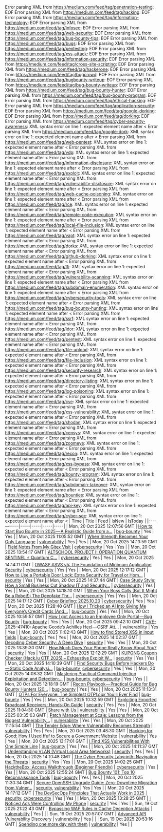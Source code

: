 Error parsing XML from https://medium.com/feed/tag/penetration-testing: EOF
Error parsing XML from https://medium.com/feed/tag/hacking: EOF
Error parsing XML from https://medium.com/feed/tag/information-technology: EOF
Error parsing XML from https://medium.com/feed/tag/infosec: EOF
Error parsing XML from https://medium.com/feed/tag/web-security: EOF
Error parsing XML from https://medium.com/feed/tag/bug-bounty-tips: EOF
Error parsing XML from https://medium.com/feed/tag/bugs: EOF
Error parsing XML from https://medium.com/feed/tag/pentesting: EOF
Error parsing XML from https://medium.com/feed/tag/xss-attack: EOF
Error parsing XML from https://medium.com/feed/tag/information-security: EOF
Error parsing XML from https://medium.com/feed/tag/cross-site-scripting: EOF
Error parsing XML from https://medium.com/feed/tag/hackerone: EOF
Error parsing XML from https://medium.com/feed/tag/bugcrowd: EOF
Error parsing XML from https://medium.com/feed/tag/bugbounty-writeup: EOF
Error parsing XML from https://medium.com/feed/tag/bug-bounty-writeup: EOF
Error parsing XML from https://medium.com/feed/tag/bug-bounty-hunter: EOF
Error parsing XML from https://medium.com/feed/tag/bug-bounty-program: EOF
Error parsing XML from https://medium.com/feed/tag/ethical-hacking: EOF
Error parsing XML from https://medium.com/feed/tag/application-security: EOF
Error parsing XML from https://medium.com/feed/tag/google-dorking: EOF
Error parsing XML from https://medium.com/feed/tag/dorking: EOF
Error parsing XML from https://medium.com/feed/tag/cyber-security-awareness: XML syntax error on line 1: expected element name after <
Error parsing XML from https://medium.com/feed/tag/google-dork: XML syntax error on line 1: expected element name after <
Error parsing XML from https://medium.com/feed/tag/web-pentest: XML syntax error on line 1: expected element name after <
Error parsing XML from https://medium.com/feed/tag/vdp: XML syntax error on line 1: expected element name after <
Error parsing XML from https://medium.com/feed/tag/information-disclosure: XML syntax error on line 1: expected element name after <
Error parsing XML from https://medium.com/feed/tag/exploit: XML syntax error on line 1: expected element name after <
Error parsing XML from https://medium.com/feed/tag/vulnerability-disclosure: XML syntax error on line 1: expected element name after <
Error parsing XML from https://medium.com/feed/tag/web-cache-poisoning: XML syntax error on line 1: expected element name after <
Error parsing XML from https://medium.com/feed/tag/rce: XML syntax error on line 1: expected element name after <
Error parsing XML from https://medium.com/feed/tag/remote-code-execution: XML syntax error on line 1: expected element name after <
Error parsing XML from https://medium.com/feed/tag/local-file-inclusion: XML syntax error on line 1: expected element name after <
Error parsing XML from https://medium.com/feed/tag/vapt: XML syntax error on line 1: expected element name after <
Error parsing XML from https://medium.com/feed/tag/dorks: XML syntax error on line 1: expected element name after <
Error parsing XML from https://medium.com/feed/tag/github-dorking: XML syntax error on line 1: expected element name after <
Error parsing XML from https://medium.com/feed/tag/lfi: XML syntax error on line 1: expected element name after <
Error parsing XML from https://medium.com/feed/tag/vulnerability-scanning: XML syntax error on line 1: expected element name after <
Error parsing XML from https://medium.com/feed/tag/subdomain-enumeration: XML syntax error on line 1: expected element name after <
Error parsing XML from https://medium.com/feed/tag/cybersecurity-tools: XML syntax error on line 1: expected element name after <
Error parsing XML from https://medium.com/feed/tag/bug-bounty-hunting: XML syntax error on line 1: expected element name after <
Error parsing XML from https://medium.com/feed/tag/ssrf: XML syntax error on line 1: expected element name after <
Error parsing XML from https://medium.com/feed/tag/idor: XML syntax error on line 1: expected element name after <
Error parsing XML from https://medium.com/feed/tag/pentest: XML syntax error on line 1: expected element name after <
Error parsing XML from https://medium.com/feed/tag/file-upload: XML syntax error on line 1: expected element name after <
Error parsing XML from https://medium.com/feed/tag/file-inclusion: XML syntax error on line 1: expected element name after <
Error parsing XML from https://medium.com/feed/tag/security-research: XML syntax error on line 1: expected element name after <
Error parsing XML from https://medium.com/feed/tag/directory-listing: XML syntax error on line 1: expected element name after <
Error parsing XML from https://medium.com/feed/tag/log-poisoning: XML syntax error on line 1: expected element name after <
Error parsing XML from https://medium.com/feed/tag/cve: XML syntax error on line 1: expected element name after <
Error parsing XML from https://medium.com/feed/tag/xss-vulnerability: XML syntax error on line 1: expected element name after <
Error parsing XML from https://medium.com/feed/tag/shodan: XML syntax error on line 1: expected element name after <
Error parsing XML from https://medium.com/feed/tag/censys: XML syntax error on line 1: expected element name after <
Error parsing XML from https://medium.com/feed/tag/zoomeye: XML syntax error on line 1: expected element name after <
Error parsing XML from https://medium.com/feed/tag/recon: XML syntax error on line 1: expected element name after <
Error parsing XML from https://medium.com/feed/tag/xss-bypass: XML syntax error on line 1: expected element name after <
Error parsing XML from https://medium.com/feed/tag/bounty-program: XML syntax error on line 1: expected element name after <
Error parsing XML from https://medium.com/feed/tag/subdomain-takeover: XML syntax error on line 1: expected element name after <
Error parsing XML from https://medium.com/feed/tag/bounties: XML syntax error on line 1: expected element name after <
Error parsing XML from https://medium.com/feed/tag/api-key: XML syntax error on line 1: expected element name after <
Error parsing XML from https://medium.com/feed/tag/cyber-sec: XML syntax error on line 1: expected element name after <
| Time | Title | Feed | IsNew | IsToday |
|-----------|-----|-----|-----|-----|
| Mon, 20 Oct 2025 12:07:56 GMT | [ How to Start Bug Bounty in 2025 — A Realistic Guide from a...](https://freedium.cfd/https://medium.com/p/c34a920a1554) | [bug-bounty](https://medium.com/feed/tag/bug-bounty) | Yes | Yes |
| Mon, 20 Oct 2025 11:05:52 GMT | [️When Strength Becomes Your Only Language](https://freedium.cfd/https://medium.com/p/726a0a959180) | [vulnerability](https://medium.com/feed/tag/vulnerability) | Yes | Yes |
| Mon, 20 Oct 2025 14:13:59 GMT | [Field Notes From My Gitex Visit](https://freedium.cfd/https://medium.com/p/213f01ef8928) | [cybersecurity](https://medium.com/feed/tag/cybersecurity) | Yes | Yes |
| Mon, 20 Oct 2025 13:54:17 GMT | [ ALTSCHOOL PROJECT I: OPERATION QUANTUM SENTINEL ⚡️ Quantum C...](https://freedium.cfd/https://medium.com/p/12102070c80a) | [cybersecurity](https://medium.com/feed/tag/cybersecurity) | Yes | Yes |
| Mon, 20 Oct 2025 14:14:11 GMT | [ OWASP ASVS v5: The Foundation of Minimum Application Security](https://freedium.cfd/https://medium.com/p/23c788645bda) | [cybersecurity](https://medium.com/feed/tag/cybersecurity) | Yes | Yes |
| Mon, 20 Oct 2025 12:17:12 GMT | [How to Use a Portable Door Lock: Extra Security for Travel or Hom...](https://freedium.cfd/https://medium.com/p/91d049729cb0) | [security](https://medium.com/feed/tag/security) | Yes | Yes |
| Mon, 20 Oct 2025 14:37:44 GMT | [Case Study Style: How a Small Business Cut Shadow IT and Security...](https://freedium.cfd/https://medium.com/p/6db444a6bdfa) | [cybersecurity](https://medium.com/feed/tag/cybersecurity) | Yes | Yes |
| Mon, 20 Oct 2025 14:18:10 GMT | [When Your Boss Calls (But It Might Be a Robot!): The Deepfake Thr...](https://freedium.cfd/https://medium.com/p/77699c91810c) | [cybersecurity](https://medium.com/feed/tag/cybersecurity) | Yes | Yes |
| Mon, 20 Oct 2025 14:17:12 GMT | [Cyber Briefing: 2025.10.20](https://freedium.cfd/https://medium.com/p/b72c412f1290) | [cybersecurity](https://medium.com/feed/tag/cybersecurity) | Yes | Yes |
| Mon, 20 Oct 2025 11:28:40 GMT | [How I Tricked an AI Into Giving Me Everyone’s Credit Cards (And...](https://freedium.cfd/https://medium.com/p/c8b714ca294f) | [bug-bounty](https://medium.com/feed/tag/bug-bounty) | Yes | Yes |
| Mon, 20 Oct 2025 10:59:57 GMT | [How I got Access to an Employee Only Portal — Bug Bounty](https://freedium.cfd/https://medium.com/p/3e1cbc940b4f) | [bug-bounty](https://medium.com/feed/tag/bug-bounty) | Yes | Yes |
| Mon, 20 Oct 2025 09:42:10 GMT | [CVE-2025–47410: Apache Geode’s Achilles Heel — CSRF Att...](https://freedium.cfd/https://medium.com/p/e8c6b0dcd9c8) | [vulnerability](https://medium.com/feed/tag/vulnerability) | Yes | Yes |
| Mon, 20 Oct 2025 11:02:43 GMT | [How to find Stored XSS in input fields](https://freedium.cfd/https://medium.com/p/89ff0ceba667) | [bug-bounty](https://medium.com/feed/tag/bug-bounty) | Yes | Yes |
| Mon, 20 Oct 2025 14:02:37 GMT | [Decoding Cyber Security: A Deep Dive](https://freedium.cfd/https://medium.com/p/cd7d036638aa) | [security](https://medium.com/feed/tag/security) | Yes | Yes |
| Mon, 20 Oct 2025 13:39:30 GMT | [How Much Does Your Phone Really Know About You?](https://freedium.cfd/https://medium.com/p/5e2aaef36a9f) | [security](https://medium.com/feed/tag/security) | Yes | Yes |
| Mon, 20 Oct 2025 12:12:29 GMT | [KUPONG Coupon Checker (Hack.lu CTF 2025) – Exhaustive Exploit W...](https://freedium.cfd/https://medium.com/p/600105ba975c) | [security](https://medium.com/feed/tag/security) | Yes | Yes |
| Mon, 20 Oct 2025 14:10:39 GMT | [ Find Security Bugs Before Hackers Do — Static Code Analysi...](https://freedium.cfd/https://medium.com/p/b26dcf0c515c) | [bug-bounty](https://medium.com/feed/tag/bug-bounty), [cybersecurity](https://medium.com/feed/tag/cybersecurity) | Yes | Yes |
| Mon, 20 Oct 2025 14:08:32 GMT | [Mastering Practical Command Injection Exploitation and Detection:...](https://freedium.cfd/https://medium.com/p/0d0576d25139) | [bug-bounty](https://medium.com/feed/tag/bug-bounty), [cybersecurity](https://medium.com/feed/tag/cybersecurity) | Yes | Yes |
| Mon, 20 Oct 2025 12:18:19 GMT | [Recon Playbook — Practical Guide for Bug Bounty Hunters (20...](https://freedium.cfd/https://medium.com/p/d13f6f014221) | [bug-bounty](https://medium.com/feed/tag/bug-bounty) | Yes | Yes |
| Mon, 20 Oct 2025 11:13:31 GMT | [OTPs For Everyone: The Simplest $OTP Leak$ You’ll Ever Find](https://freedium.cfd/https://medium.com/p/5ff2d7d9c812) | [bug-bounty](https://medium.com/feed/tag/bug-bounty) | Yes | Yes |
| Mon, 20 Oct 2025 10:32:59 GMT | [Exploiting Exported Broadcast Receivers: Hands-On Guide](https://freedium.cfd/https://medium.com/p/64bd08d3d93f) | [security](https://medium.com/feed/tag/security) | Yes | Yes |
| Mon, 20 Oct 2025 11:04:30 GMT | [Share with Us](https://freedium.cfd/https://medium.com/p/1aae1fec7d03) | [vulnerability](https://medium.com/feed/tag/vulnerability) | Yes | Yes |
| Mon, 20 Oct 2025 03:35:03 GMT | [Patch Management at Scale: Lessons from the Biggest Vulnerability...](https://freedium.cfd/https://medium.com/p/8b62a214ceec) | [vulnerability](https://medium.com/feed/tag/vulnerability) | Yes | Yes |
| Mon, 20 Oct 2025 11:15:54 GMT | [The Tender Edge: Where Vulnerability Becomes Strength](https://freedium.cfd/https://medium.com/p/0bad539a92b7) | [vulnerability](https://medium.com/feed/tag/vulnerability) | Yes | Yes |
| Mon, 20 Oct 2025 03:48:30 GMT | [Hacking for Good: How I Used ffuf to Secure a Government Website](https://freedium.cfd/https://medium.com/p/4386221a01e4) | [vulnerability](https://medium.com/feed/tag/vulnerability) | Yes | Yes |
| Mon, 20 Oct 2025 13:17:01 GMT | [I Find XSS Vulnerabilities With One Simple Line](https://freedium.cfd/https://medium.com/p/d3c3d1df3409) | [bug-bounty](https://medium.com/feed/tag/bug-bounty) | Yes | Yes |
| Mon, 20 Oct 2025 14:11:37 GMT | [Understanding VLAN (Virtual Local Area Networks)](https://freedium.cfd/https://medium.com/p/0350957c8bca) | [security](https://medium.com/feed/tag/security) | Yes | Yes |
| Mon, 20 Oct 2025 14:10:48 GMT | [The Cyber Security Labyrinth: Navigating the Threats](https://freedium.cfd/https://medium.com/p/896871cbe92c) | [security](https://medium.com/feed/tag/security) | Yes | Yes |
| Mon, 20 Oct 2025 14:02:25 GMT | [HacktheBox: Access Walkthrough (Beginner Friendly)](https://freedium.cfd/https://medium.com/p/4c4533932709) | [cybersecurity](https://medium.com/feed/tag/cybersecurity) | Yes | Yes |
| Mon, 20 Oct 2025 12:55:24 GMT | [Bug Bounty 101: Top 10 Reconnaissance Tools](https://freedium.cfd/https://medium.com/p/70ecba86c5f3) | [bug-bounty](https://medium.com/feed/tag/bug-bounty) | Yes | Yes |
| Mon, 20 Oct 2025 11:30:34 GMT | [Secure OpenSSH Upgrade Guide: Zero-Downtime Migration from Vulner...](https://freedium.cfd/https://medium.com/p/8df5c0119839) | [security](https://medium.com/feed/tag/security), [vulnerability](https://medium.com/feed/tag/vulnerability) | Yes | Yes |
| Mon, 20 Oct 2025 14:17:12 GMT | [The DevSecOps Principles That Actually Work in 2025](https://freedium.cfd/https://medium.com/p/be50b7b426c5) | [security](https://medium.com/feed/tag/security), [cybersecurity](https://medium.com/feed/tag/cybersecurity) | Yes | Yes |
| Mon, 20 Oct 2025 13:28:25 GMT | [I Noticed Ads Were Controlling My Phone](https://freedium.cfd/https://medium.com/p/8e365a549874) | [security](https://medium.com/feed/tag/security) | Yes | Yes |
| Sun, 19 Oct 2025 21:22:43 GMT | [Bypassing WAF Rules in Cache Deception Attacks](https://freedium.cfd/https://medium.com/p/e17a02a402a9) | [vulnerability](https://medium.com/feed/tag/vulnerability) | Yes |  |
| Sun, 19 Oct 2025 20:57:07 GMT | [Advanced API Vulnerability Discovery](https://freedium.cfd/https://medium.com/p/16d6fffacad4) | [vulnerability](https://medium.com/feed/tag/vulnerability) | Yes |  |
| Sun, 19 Oct 2025 20:53:16 GMT | [Spending one more day with them](https://freedium.cfd/https://medium.com/p/9c2081216354) | [vulnerability](https://medium.com/feed/tag/vulnerability) | Yes |  |
